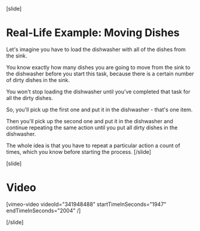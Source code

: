 [slide]
# Real-Life Example: Moving Dishes
Let's imagine you have to load the dishwasher with all of the dishes from the sink.

You know exactly how many dishes you are going to move from the sink to the dishwasher before you start this task, because there is a certain number of dirty dishes in the sink.

You won't stop loading the dishwasher until you've completed that task for all the dirty dishes.

So, you'll pick up the first one and put it in the dishwasher - that's one item.

Then you'll pick up the second one and put it in the dishwasher and continue repeating the same action until you put all dirty dishes in the dishwasher.

The whole idea is that you have to repeat a particular action a count of times, which you know before starting the process.
[/slide]

[slide]
# Video

[vimeo-video videoId="341948488" startTimeInSeconds="1947" endTimeInSeconds="2004" /]

[/slide]